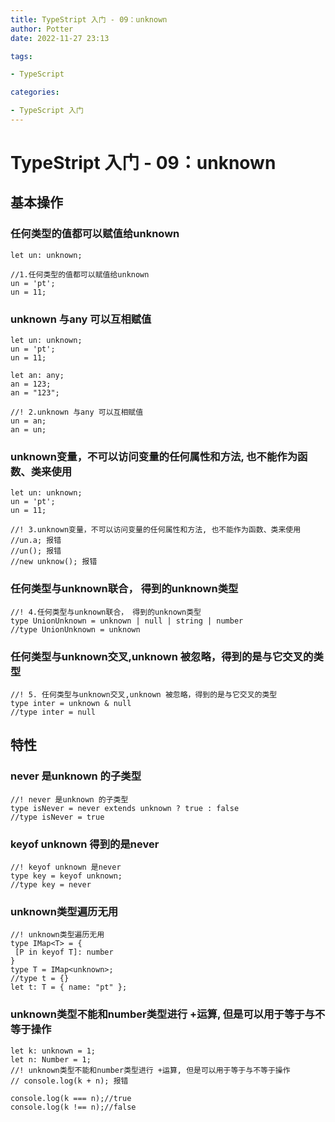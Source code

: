 ```yaml
---
title: TypeStript 入门 - 09：unknown
author: Potter
date: 2022-11-27 23:13

tags:

- TypeScript

categories:

- TypeScript 入门
---
```


# TypeStript 入门 - 09：unknown


## 基本操作

### 任何类型的值都可以赋值给unknown

```tsx
let un: unknown;

//1.任何类型的值都可以赋值给unknown
un = 'pt';
un = 11;
```

### unknown 与any 可以互相赋值

```tsx
let un: unknown;
un = 'pt';
un = 11;

let an: any;
an = 123;
an = "123";

//! 2.unknown 与any 可以互相赋值
un = an;
an = un;
```

### unknown变量，不可以访问变量的任何属性和方法, 也不能作为函数、类来使用

```tsx
let un: unknown;
un = 'pt';
un = 11;

//! 3.unknown变量，不可以访问变量的任何属性和方法, 也不能作为函数、类来使用
//un.a; 报错
//un(); 报错
//new unknow(); 报错
```

### 任何类型与unknown联合， 得到的unknown类型

```tsx
//! 4.任何类型与unknown联合， 得到的unknown类型
type UnionUnknown = unknown | null | string | number
//type UnionUnknown = unknown
```

### 任何类型与unknown交叉,unknown 被忽略，得到的是与它交叉的类型

```tsx
//! 5. 任何类型与unknown交叉,unknown 被忽略，得到的是与它交叉的类型
type inter = unknown & null
//type inter = null
```

## 特性

### never 是unknown 的子类型

```tsx
//! never 是unknown 的子类型
type isNever = never extends unknown ? true : false
//type isNever = true
```

### keyof unknown 得到的是never

```tsx
//! keyof unknown 是never
type key = keyof unknown;
//type key = never
```

### unknown类型遍历无用

```tsx
//! unknown类型遍历无用
type IMap<T> = {
 [P in keyof T]: number
}
type T = IMap<unknown>;
//type t = {}
let t: T = { name: "pt" };
```

### unknown类型不能和number类型进行 +运算, 但是可以用于等于与不等于操作

```tsx
let k: unknown = 1;
let n: Number = 1;
//! unknown类型不能和number类型进行 +运算, 但是可以用于等于与不等于操作
// console.log(k + n); 报错

console.log(k === n);//true
console.log(k !== n);//false
```
